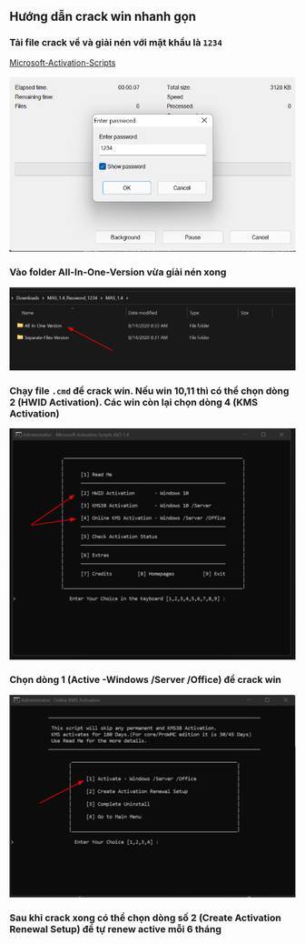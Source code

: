 ## Hướng dẫn crack win nhanh gọn

### Tải file crack về và giải nén với mật khẩu là `1234`

[Microsoft-Activation-Scripts](https://github.com/massgravel/Microsoft-Activation-Scripts/releases/download/1.5/MAS_1.5_Password_1234.7z)

![](./2021-12-01_20-19.png)

### Vào folder All-In-One-Version vừa giải nén xong

![](./2021-12-01_20-23.png)

### Chạy file `.cmd` để crack win. Nếu win 10,11 thì có thể chọn dòng 2 (HWID Activation). Các win còn lại chọn dòng 4 (KMS Activation) 

![](./2021-12-01_20-26.png) 

### Chọn dòng 1 (Active -Windows /Server /Office) để crack win

![](./2021-12-01_20-28.png)

### Sau khi crack xong có thể chọn dòng số 2 (Create Activation Renewal Setup) để tự renew active mỗi 6 tháng
